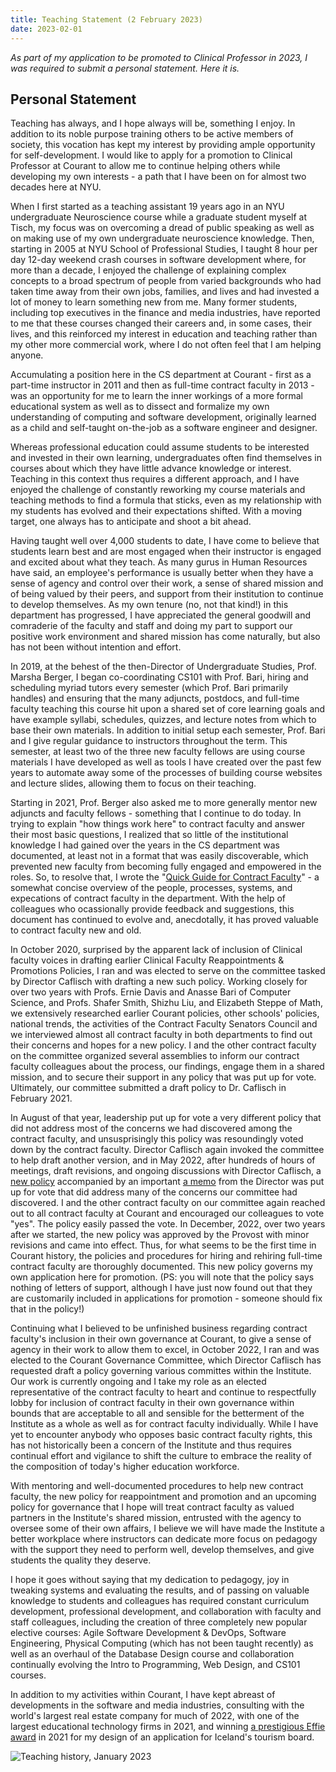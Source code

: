 ```yaml
---
title: Teaching Statement (2 February 2023)
date: 2023-02-01
---
```


_As part of my application to be promoted to Clinical Professor in 2023, I was required to submit a personal statement. Here it is._

## Personal Statement

Teaching has always, and I hope always will be, something I enjoy. In addition to its noble purpose training others to be active members of society, this vocation has kept my interest by providing ample opportunity for self-development. I would like to apply for a promotion to Clinical Professor at Courant to allow me to continue helping others while developing my own interests - a path that I have been on for almost two decades here at NYU.

When I first started as a teaching assistant 19 years ago in an NYU undergraduate Neuroscience course while a graduate student myself at Tisch, my focus was on overcoming a dread of public speaking as well as on making use of my own undergraduate neuroscience knowledge. Then, starting in 2005 at NYU School of Professional Studies, I taught 8 hour per day 12-day weekend crash courses in software development where, for more than a decade, I enjoyed the challenge of explaining complex concepts to a broad spectrum of people from varied backgrounds who had taken time away from their own jobs, families, and lives and had invested a lot of money to learn something new from me. Many former students, including top executives in the finance and media industries, have reported to me that these courses changed their careers and, in some cases, their lives, and this reinforced my interest in education and teaching rather than my other more commercial work, where I do not often feel that I am helping anyone.

Accumulating a position here in the CS department at Courant - first as a part-time instructor in 2011 and then as full-time contract faculty in 2013 - was an opportunity for me to learn the inner workings of a more formal educational system as well as to dissect and formalize my own understanding of computing and software development, originally learned as a child and self-taught on-the-job as a software engineer and designer.

Whereas professional education could assume students to be interested and invested in their own learning, undergraduates often find themselves in courses about which they have little advance knowledge or interest. Teaching in this context thus requires a different approach, and I have enjoyed the challenge of constantly reworking my course materials and teaching methods to find a formula that sticks, even as my relationship with my students has evolved and their expectations shifted. With a moving target, one always has to anticipate and shoot a bit ahead.

Having taught well over 4,000 students to date, I have come to believe that students learn best and are most engaged when their instructor is engaged and excited about what they teach. As many gurus in Human Resources have said, an employee's performance is usually better when they have a sense of agency and control over their work, a sense of shared mission and of being valued by their peers, and support from their institution to continue to develop themselves. As my own tenure (no, not that kind!) in this department has progressed, I have appreciated the general goodwill and comraderie of the faculty and staff and doing my part to support our positive work environment and shared mission has come naturally, but also has not been without intention and effort.

In 2019, at the behest of the then-Director of Undergraduate Studies, Prof. Marsha Berger, I began co-coordinating CS101 with Prof. Bari, hiring and scheduling myriad tutors every semester (which Prof. Bari primarily handles) and ensuring that the many adjuncts, postdocs, and full-time faculty teaching this course hit upon a shared set of core learning goals and have example syllabi, schedules, quizzes, and lecture notes from which to base their own materials. In addition to initial setup each semester, Prof. Bari and I give regular guidance to instructors throughout the term. This semester, at least two of the three new faculty fellows are using course materials I have developed as well as tools I have created over the past few years to automate away some of the processes of building course websites and lecture slides, allowing them to focus on their teaching.

Starting in 2021, Prof. Berger also asked me to more generally mentor new adjuncts and faculty fellows - something that I continue to do today. In trying to explain "how things work here" to contract faculty and answer their most basic questions, I realized that so little of the institutional knowledge I had gained over the years in the CS department was documented, at least not in a format that was easily discoverable, which prevented new faculty from becoming fully engaged and empowered in the roles. So, to resolve that, I wrote the "[Quick Guide for Contract Faculty](https://docs.google.com/document/d/1Ydm6bPbqceop99PxmKBPRtqHzbfnU9-zrdvrF4t3B1g/edit?usp=sharing)" - a somewhat concise overview of the people, processes, systems, and expecations of contract faculty in the department. With the help of colleagues who ocassionally provide feedback and suggestions, this document has continued to evolve and, anecdotally, it has proved valuable to contract faculty new and old.

In October 2020, surprised by the apparent lack of inclusion of Clinical faculty voices in drafting earlier Clinical Faculty Reappointments & Promotions Policies, I ran and was elected to serve on the committee tasked by Director Caflisch with drafting a new such policy. Working closely for over two years with Profs. Ernie Davis and Anasse Bari of Computer Science, and Profs. Shafer Smith, Shizhu Liu, and Elizabeth Steppe of Math, we extensively researched earlier Courant policies, other schools' policies, national trends, the activities of the Contract Faculty Senators Council and we interviewed almost all contract faculty in both departments to find out their concerns and hopes for a new policy. I and the other contract faculty on the committee organized several assemblies to inform our contract faculty colleagues about the process, our findings, engage them in a shared mission, and to secure their support in any policy that was put up for vote. Ultimately, our committee submitted a draft policy to Dr. Caflisch in February 2021.

In August of that year, leadership put up for vote a very different policy that did not address most of the concerns we had discovered among the contract faculty, and unsusprisingly this policy was resoundingly voted down by the contract faculty. Director Caflisch again invoked the committee to help draft another version, and in May 2022, after hundreds of hours of meetings, draft revisions, and ongoing discussions with Director Caflisch, a [new policy](https://cims.nyu.edu/media/cims/filer_public/f9/0a/f90aba15-ebbb-4392-b99c-d95d45b66c29/courant_contract_faculty_policy_12_20_2022.pdf) accompanied by an important [a memo](https://drive.google.com/file/d/1fCiw8dsAZ_BCVht5Xz2xs1NY2R8g8hI3/view?usp=sharing) from the Director was put up for vote that did address many of the concerns our committee had discovered. I and the other contract faculty on our committee again reached out to all contract faculty at Courant and encouraged our colleagues to vote "yes". The policy easily passed the vote. In December, 2022, over two years after we started, the new policy was approved by the Provost with minor revisions and came into effect. Thus, for what seems to be the first time in Courant history, the policies and procedures for hiring and rehiring full-time contract faculty are thoroughly documented. This new policy governs my own application here for promotion. (PS: you will note that the policy says nothing of letters of support, although I have just now found out that they are customarily included in applications for promotion - someone should fix that in the policy!)

Continuing what I believed to be unfinished business regarding contract faculty's inclusion in their own governance at Courant, to give a sense of agency in their work to allow them to excel, in October 2022, I ran and was elected to the Courant Governance Committee, which Director Caflisch has requested draft a policy governing various committes within the Institute. Our work is currently ongoing and I take my role as an elected representative of the contract faculty to heart and continue to respectfully lobby for inclusion of contract faculty in their own governance within bounds that are acceptable to all and sensible for the betterment of the Institute as a whole as well as for contract faculty individually. While I have yet to encounter anybody who opposes basic contract faculty rights, this has not historically been a concern of the Institute and thus requires continual effort and vigilance to shift the culture to embrace the reality of the composition of today's higher education workforce.

With mentoring and well-documented procedures to help new contract faculty, the new policy for reappointment and promotion and an upcoming policy for governance that I hope will treat contract faculty as valued partners in the Institute's shared mission, entrusted with the agency to oversee some of their own affairs, I believe we will have made the Institute a better workplace where instructors can dedicate more focus on pedagogy with the support they need to perform well, develop themselves, and give students the quality they deserve.

I hope it goes without saying that my dedication to pedagogy, joy in tweaking systems and evaluating the results, and of passing on valuable knowledge to students and colleagues has required constant curriculum development, professional development, and collaboration with faculty and staff colleagues, including the creation of three completely new popular elective courses: Agile Software Development & DevOps, Software Engineering, Physical Computing (which has not been taught recently) as well as an overhaul of the Database Design course and collaboration continually evolving the Intro to Programming, Web Design, and CS101 courses.

In addition to my activities within Courant, I have kept abreast of developments in the software and media industries, consulting with the world's largest real estate company for much of 2022, with one of the largest educational technology firms in 2021, and winning [a prestigious Effie award](https://www.effie.org/case_database/case/US_2021_E-6247-050) in 2021 for my design of an application for Iceland's tourism board.

![Teaching history, January 2023](../assets/teaching_history_january2023.png)

